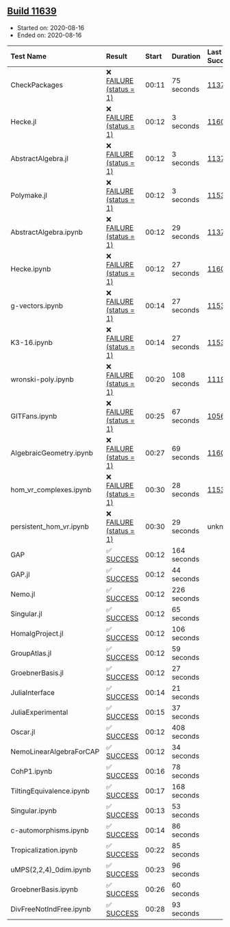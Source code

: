## [Build 11639](https://oscarci.mathematik.uni-kl.de/job/oscar/11639/)

* Started on: 2020-08-16
* Ended on: 2020-08-16

| Test Name    | Result | Start | Duration | Last Success | First Failure |
|:-------------|:-------|:------|:---------|:-------------|:--------------|
| CheckPackages | ❌ [FAILURE (status = 1)](https://oscarci.mathematik.uni-kl.de/job/oscar/11639/artifact/logs/build-11639/CheckPackages.log) | 00:11 | 75 seconds | [11376](https://oscarci.mathematik.uni-kl.de/job/oscar/11376/) | [11377](https://oscarci.mathematik.uni-kl.de/job/oscar/11377/) |
| Hecke.jl | ❌ [FAILURE (status = 1)](https://oscarci.mathematik.uni-kl.de/job/oscar/11639/artifact/logs/build-11639/Hecke.jl.log) | 00:12 | 3 seconds | [11602](https://oscarci.mathematik.uni-kl.de/job/oscar/11602/) | [11603](https://oscarci.mathematik.uni-kl.de/job/oscar/11603/) |
| AbstractAlgebra.jl | ❌ [FAILURE (status = 1)](https://oscarci.mathematik.uni-kl.de/job/oscar/11639/artifact/logs/build-11639/AbstractAlgebra.jl.log) | 00:12 | 3 seconds | [11376](https://oscarci.mathematik.uni-kl.de/job/oscar/11376/) | [11377](https://oscarci.mathematik.uni-kl.de/job/oscar/11377/) |
| Polymake.jl | ❌ [FAILURE (status = 1)](https://oscarci.mathematik.uni-kl.de/job/oscar/11639/artifact/logs/build-11639/Polymake.jl.log) | 00:12 | 3 seconds | [11532](https://oscarci.mathematik.uni-kl.de/job/oscar/11532/) | [11533](https://oscarci.mathematik.uni-kl.de/job/oscar/11533/) |
| AbstractAlgebra.ipynb | ❌ [FAILURE (status = 1)](https://oscarci.mathematik.uni-kl.de/job/oscar/11639/artifact/logs/build-11639/AbstractAlgebra.ipynb.log) | 00:12 | 29 seconds | [11376](https://oscarci.mathematik.uni-kl.de/job/oscar/11376/) | [11377](https://oscarci.mathematik.uni-kl.de/job/oscar/11377/) |
| Hecke.ipynb | ❌ [FAILURE (status = 1)](https://oscarci.mathematik.uni-kl.de/job/oscar/11639/artifact/logs/build-11639/Hecke.ipynb.log) | 00:12 | 27 seconds | [11602](https://oscarci.mathematik.uni-kl.de/job/oscar/11602/) | [11603](https://oscarci.mathematik.uni-kl.de/job/oscar/11603/) |
| g-vectors.ipynb | ❌ [FAILURE (status = 1)](https://oscarci.mathematik.uni-kl.de/job/oscar/11639/artifact/logs/build-11639/g-vectors.ipynb.log) | 00:14 | 27 seconds | [11532](https://oscarci.mathematik.uni-kl.de/job/oscar/11532/) | [11533](https://oscarci.mathematik.uni-kl.de/job/oscar/11533/) |
| K3-16.ipynb | ❌ [FAILURE (status = 1)](https://oscarci.mathematik.uni-kl.de/job/oscar/11639/artifact/logs/build-11639/K3-16.ipynb.log) | 00:14 | 27 seconds | [11532](https://oscarci.mathematik.uni-kl.de/job/oscar/11532/) | [11533](https://oscarci.mathematik.uni-kl.de/job/oscar/11533/) |
| wronski-poly.ipynb | ❌ [FAILURE (status = 1)](https://oscarci.mathematik.uni-kl.de/job/oscar/11639/artifact/logs/build-11639/wronski-poly.ipynb.log) | 00:20 | 108 seconds | [11192](https://oscarci.mathematik.uni-kl.de/job/oscar/11192/) | [11193](https://oscarci.mathematik.uni-kl.de/job/oscar/11193/) |
| GITFans.ipynb | ❌ [FAILURE (status = 1)](https://oscarci.mathematik.uni-kl.de/job/oscar/11639/artifact/logs/build-11639/GITFans.ipynb.log) | 00:25 | 67 seconds | [10566](https://oscarci.mathematik.uni-kl.de/job/oscar/10566/) | [10567](https://oscarci.mathematik.uni-kl.de/job/oscar/10567/) |
| AlgebraicGeometry.ipynb | ❌ [FAILURE (status = 1)](https://oscarci.mathematik.uni-kl.de/job/oscar/11639/artifact/logs/build-11639/AlgebraicGeometry.ipynb.log) | 00:27 | 69 seconds | [11602](https://oscarci.mathematik.uni-kl.de/job/oscar/11602/) | [11603](https://oscarci.mathematik.uni-kl.de/job/oscar/11603/) |
| hom_vr_complexes.ipynb | ❌ [FAILURE (status = 1)](https://oscarci.mathematik.uni-kl.de/job/oscar/11639/artifact/logs/build-11639/hom_vr_complexes.ipynb.log) | 00:30 | 28 seconds | [11532](https://oscarci.mathematik.uni-kl.de/job/oscar/11532/) | [11533](https://oscarci.mathematik.uni-kl.de/job/oscar/11533/) |
| persistent_hom_vr.ipynb | ❌ [FAILURE (status = 1)](https://oscarci.mathematik.uni-kl.de/job/oscar/11639/artifact/logs/build-11639/persistent_hom_vr.ipynb.log) | 00:30 | 29 seconds | unknown | unknown |
| GAP | ✅ [SUCCESS](https://oscarci.mathematik.uni-kl.de/job/oscar/11639/artifact/logs/build-11639/GAP.log) | 00:12 | 164 seconds |  |  |
| GAP.jl | ✅ [SUCCESS](https://oscarci.mathematik.uni-kl.de/job/oscar/11639/artifact/logs/build-11639/GAP.jl.log) | 00:12 | 44 seconds |  |  |
| Nemo.jl | ✅ [SUCCESS](https://oscarci.mathematik.uni-kl.de/job/oscar/11639/artifact/logs/build-11639/Nemo.jl.log) | 00:12 | 226 seconds |  |  |
| Singular.jl | ✅ [SUCCESS](https://oscarci.mathematik.uni-kl.de/job/oscar/11639/artifact/logs/build-11639/Singular.jl.log) | 00:12 | 65 seconds |  |  |
| HomalgProject.jl | ✅ [SUCCESS](https://oscarci.mathematik.uni-kl.de/job/oscar/11639/artifact/logs/build-11639/HomalgProject.jl.log) | 00:12 | 106 seconds |  |  |
| GroupAtlas.jl | ✅ [SUCCESS](https://oscarci.mathematik.uni-kl.de/job/oscar/11639/artifact/logs/build-11639/GroupAtlas.jl.log) | 00:12 | 59 seconds |  |  |
| GroebnerBasis.jl | ✅ [SUCCESS](https://oscarci.mathematik.uni-kl.de/job/oscar/11639/artifact/logs/build-11639/GroebnerBasis.jl.log) | 00:12 | 27 seconds |  |  |
| JuliaInterface | ✅ [SUCCESS](https://oscarci.mathematik.uni-kl.de/job/oscar/11639/artifact/logs/build-11639/JuliaInterface.log) | 00:14 | 21 seconds |  |  |
| JuliaExperimental | ✅ [SUCCESS](https://oscarci.mathematik.uni-kl.de/job/oscar/11639/artifact/logs/build-11639/JuliaExperimental.log) | 00:15 | 37 seconds |  |  |
| Oscar.jl | ✅ [SUCCESS](https://oscarci.mathematik.uni-kl.de/job/oscar/11639/artifact/logs/build-11639/Oscar.jl.log) | 00:12 | 408 seconds |  |  |
| NemoLinearAlgebraForCAP | ✅ [SUCCESS](https://oscarci.mathematik.uni-kl.de/job/oscar/11639/artifact/logs/build-11639/NemoLinearAlgebraForCAP.log) | 00:12 | 34 seconds |  |  |
| CohP1.ipynb | ✅ [SUCCESS](https://oscarci.mathematik.uni-kl.de/job/oscar/11639/artifact/logs/build-11639/CohP1.ipynb.log) | 00:16 | 78 seconds |  |  |
| TiltingEquivalence.ipynb | ✅ [SUCCESS](https://oscarci.mathematik.uni-kl.de/job/oscar/11639/artifact/logs/build-11639/TiltingEquivalence.ipynb.log) | 00:17 | 168 seconds |  |  |
| Singular.ipynb | ✅ [SUCCESS](https://oscarci.mathematik.uni-kl.de/job/oscar/11639/artifact/logs/build-11639/Singular.ipynb.log) | 00:13 | 53 seconds |  |  |
| c-automorphisms.ipynb | ✅ [SUCCESS](https://oscarci.mathematik.uni-kl.de/job/oscar/11639/artifact/logs/build-11639/c-automorphisms.ipynb.log) | 00:14 | 86 seconds |  |  |
| Tropicalization.ipynb | ✅ [SUCCESS](https://oscarci.mathematik.uni-kl.de/job/oscar/11639/artifact/logs/build-11639/Tropicalization.ipynb.log) | 00:22 | 85 seconds |  |  |
| uMPS(2,2,4)_0dim.ipynb | ✅ [SUCCESS](https://oscarci.mathematik.uni-kl.de/job/oscar/11639/artifact/logs/build-11639/uMPS-2-2-4-_0dim.ipynb.log) | 00:23 | 96 seconds |  |  |
| GroebnerBasis.ipynb | ✅ [SUCCESS](https://oscarci.mathematik.uni-kl.de/job/oscar/11639/artifact/logs/build-11639/GroebnerBasis.ipynb.log) | 00:26 | 60 seconds |  |  |
| DivFreeNotIndFree.ipynb | ✅ [SUCCESS](https://oscarci.mathematik.uni-kl.de/job/oscar/11639/artifact/logs/build-11639/DivFreeNotIndFree.ipynb.log) | 00:28 | 93 seconds |  |  |
